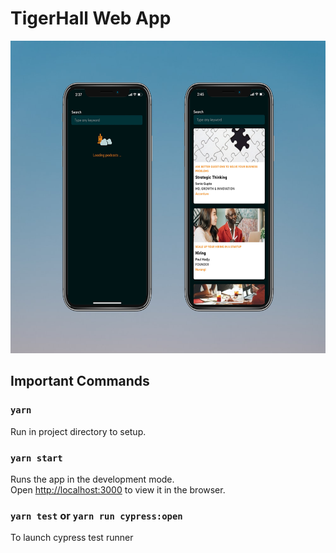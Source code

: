 # TigerHall Web App
<p align="center">
  <img src="https://raw.githubusercontent.com/Aarthysekar/content-search/master/showcase.png" alt="Showcase" height="500">
</p>

## Important Commands


### `yarn`

Run in project directory to setup.

### `yarn start`

Runs the app in the development mode.<br />
Open [http://localhost:3000](http://localhost:3000) to view it in the browser.


### `yarn test` or `yarn run cypress:open`

To launch cypress test runner
